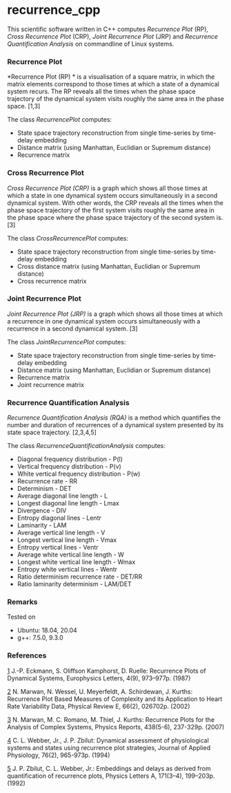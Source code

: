 # recurrence_cpp

This scientific software written in C++ computes *Recurrence Plot* (RP), *Cross Recurrence Plot* (CRP), *Joint Recurrence Plot* (JRP) and *Recurrence Quantification Analysis* on commandline of Linux systems. 

### Recurrence Plot

*Recurrence Plot (RP) * is a visualisation of a square matrix, in which the matrix elements correspond to those times at which a state of a dynamical system recurs. The RP reveals all the times when the phase space trajectory of the dynamical system visits roughly the same area in the phase space. [1,3]

The class *RecurrencePlot* computes:
- State space trajectory reconstruction from single time-series by time-delay embedding
- Distance matrix (using Manhattan, Euclidian or Supremum distance)
- Recurrence matrix

### Cross Recurrence Plot

*Cross Recurrence Plot (CRP)* is a graph which shows all those times at which a state in one dynamical system occurs simultaneously in a second dynamical system. With other words, the CRP reveals all the times when the phase space trajectory of the first system visits roughly the same area in the phase space where the phase space trajectory of the second system is. [3]

The class *CrossRecurrencePlot* computes:
- State space trajectory reconstruction from single time-series by time-delay embedding
- Cross distance matrix (using Manhattan, Euclidian or Supremum distance)
- Cross recurrence matrix

### Joint Recurrence Plot

*Joint Recurrence Plot (JRP)* is a graph which shows all those times at which a recurrence in one dynamical system occurs simultaneously with a recurrence in a second dynamical system. [3]

The class *JointRecurrencePlot* computes:
- State space trajectory reconstruction from single time-series by time-delay embedding
- Distance matrix (using Manhattan, Euclidian or Supremum distance)
- Recurrence matrix
- Joint recurrence matrix

### Recurrence Quantification Analysis

*Recurrence Quantification Analysis (RQA)* is a method which quantifies the number and duration of recurrences of a dynamical system presented by its state space trajectory. [2,3,4,5]

The class *RecurrenceQuantificationAnalysis* computes:
- Diagonal frequency distribution - P(l)
- Vertical frequency distribution - P(v) 
- White vertical frequency distribution - P(w) 
- Recurrence rate - RR 
- Determinism - DET 
- Average diagonal line length - L
- Longest diagonal line length - Lmax 
- Divergence - DIV
- Entropy diagonal lines - Lentr 
- Laminarity - LAM
- Average vertical line length - V 
- Longest vertical line length - Vmax 
- Entropy vertical lines - Ventr
- Average white vertical line length - W 
- Longest white vertical line length - Wmax 
- Entropy white vertical lines - Wentr
- Ratio determinism recurrence rate - DET/RR
- Ratio laminarity determinism - LAM/DET

### Remarks

Tested on 
- Ubuntu: 18.04, 20.04
- g++: 7.5.0, 9.3.0


### References

[1](https://www.doi.org/10.1209/0295-5075/4/9/004) J.-P. Eckmann, S. Oliffson Kamphorst, D. Ruelle: Recurrence Plots of Dynamical Systems, Europhysics Letters, 4(9), 973–977p. (1987)

[2](https://www.doi.org/10.1103/PhysRevE.66.026702) N. Marwan, N. Wessel, U. Meyerfeldt, A. Schirdewan, J. Kurths: Recurrence Plot Based Measures of Complexity and its Application to Heart Rate Variability Data, Physical Review E, 66(2), 026702p. (2002)

[3](http://www.recurrence-plot.tk) N. Marwan, M. C. Romano, M. Thiel, J. Kurths: Recurrence Plots for the Analysis of Complex Systems, Physics Reports, 438(5-6), 237-329p. (2007)

[4](https://www.doi.org/10.1152/jappl.1994.76.2.965) C. L. Webber, Jr., J. P. Zbilut: Dynamical assessment of physiological systems and states using recurrence plot strategies, Journal of Applied Physiology, 76(2), 965-973p. (1994)

[5](https://www.doi.org/10.1016/0375-9601(92)90426-M) J. P. Zbilut, C. L. Webber, Jr.: Embeddings and delays as derived from quantification of recurrence plots, Physics Letters A, 171(3–4), 199–203p. (1992)
